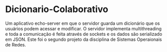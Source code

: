 # Dicionario-Colaborativo
Um aplicativo echo-server em que o servidor guarda um dicionário que os usuários podem acessar e modificar. O servidor implementa multithreading e toda a comunicação é feita através de sockets e os dados são serializado em JSON. Este foi o segundo projeto da disciplina de Sistemas Operaionais de Redes.

